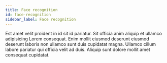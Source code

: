 ```yaml
---
title: Face recognition
id: face-recognition
sidebar_label: Face recognition
---
```


<!-- @part src="parts/face-recognition/h1-face-recognition-description.md" -->

Est amet velit proident in id sit id pariatur. Sit officia anim aliquip et ullamco adipisicing Lorem consequat. Enim mollit eiusmod deserunt eiusmod deserunt laboris non ullamco sunt duis cupidatat magna. Ullamco cillum labore pariatur qui officia velit ad duis. Aliquip sunt dolore mollit amet consequat cupidatat.
<!-- @/part -->

<!-- @part src="parts/face-recognition/h1-face-recognition-body.md" -->
<!-- Your content goes here, replacing this comment -->
<!-- @/part -->


